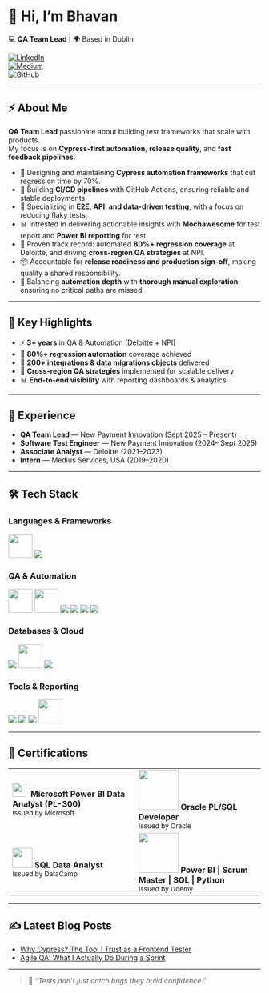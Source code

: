 # 👋 Hi, I’m Bhavan  

💻 **QA Team Lead** | 🌍 Based in Dublin  
 
[![LinkedIn](https://img.shields.io/badge/LinkedIn-0077B5?style=for-the-badge&logo=linkedin&logoColor=white)](https://www.linkedin.com/in/bhavanandhanlr)  
[![Medium](https://img.shields.io/badge/Medium-12100E?style=for-the-badge&logo=medium&logoColor=white)](https://medium.com/@bhavan0507)  
[![GitHub](https://img.shields.io/badge/GitHub-100000?style=for-the-badge&logo=github&logoColor=white)](https://github.com/BhavanandhanLR)  

---

## ⚡ About Me  

**QA Team Lead** passionate about building test frameworks that scale with products.  
My focus is on **Cypress-first automation**, **release quality**, and **fast feedback pipelines**.  

- 🚀 Designing and maintaining **Cypress automation frameworks** that cut regression time by 70%.  
- 🔗 Building **CI/CD pipelines** with GitHub Actions, ensuring reliable and stable deployments.  
- 🧪 Specializing in **E2E, API, and data-driven testing**, with a focus on reducing flaky tests.  
- 📊 Intrested in delivering actionable insights with **Mochawesome** for test report and **Power BI reporting** for rest.  
- 🎯 Proven track record: automated **80%+ regression coverage** at Deloitte, and driving **cross-region QA strategies** at NPI.  
- 📦 Accountable for **release readiness and production sign-off**, making quality a shared responsibility.  
- 📝 Balancing **automation depth** with **thorough manual exploration**, ensuring no critical paths are missed.  

---

## 🌟 Key Highlights  

- ⚡ **3+ years** in QA & Automation (Deloitte + NPI)  
- 🧪 **80%+ regression automation** coverage achieved  
- 🔗 **200+ integrations & data migrations objects** delivered  
- 🚀 **Cross-region QA strategies** implemented for scalable delivery  
- 📊 **End-to-end visibility** with reporting dashboards & analytics
- ---

## 💼 Experience  

- **QA Team Lead** — New Payment Innovation (Sept 2025 – Present)
- **Software Test Engineer** — New Payment Innovation (2024– Sept 2025)
- **Associate Analyst** — Deloitte (2021–2023)  
- **Intern** — Medius Services, USA (2019–2020)  

---

## 🛠️ Tech Stack

### **Languages & Frameworks**
<p>
  <img src="https://skillicons.dev/icons?i=js,python,cs,html,css,bootstrap&ts=1" height="48" />
  <img src="https://img.shields.io/badge/SQL-336791?style=for-the-badge&logo=postgresql&logoColor=white" />
</p>

### **QA & Automation**
<p>
  <!-- keep Cypress separate for reliability -->
  <img src="https://skillicons.dev/icons?i=cypress&theme=light&perline=1&ts=1" height="48" />
  <img src="https://skillicons.dev/icons?i=postman,git,githubactions,graphql&ts=1" height="48" />
  <img src="https://img.shields.io/badge/Bugsnag-4949E4?style=for-the-badge&logo=bugsnag&logoColor=white" />
  <img src="https://img.shields.io/badge/Micro%20Focus%20UFT-0A0A0A?style=for-the-badge&logo=testinglibrary&logoColor=white" />
  <img src="https://img.shields.io/badge/ALM%20Octane-FF6A00?style=for-the-badge&logo=jira&logoColor=white" />
  <img src="https://img.shields.io/badge/Jira-0052CC?style=for-the-badge&logo=jira&logoColor=white" />
</p>

### **Databases & Cloud**
<p>
  <img src="https://img.shields.io/badge/Oracle-F80000?style=for-the-badge&logo=oracle&logoColor=white" />
  <img src="https://skillicons.dev/icons?i=mysql,aws&ts=1" height="48" />
  <img src="https://img.shields.io/badge/Infor%20ION-00457C?style=for-the-badge&logo=databricks&logoColor=white" />
</p>

### **Tools & Reporting**
<p>
  <img src="https://img.shields.io/badge/Power%20BI-F2C811?style=for-the-badge&logo=powerbi&logoColor=black" />
  <img src="https://img.shields.io/badge/Mochawesome-0A0A0A?style=for-the-badge&logo=mocha&logoColor=white" />
  <img src="https://img.shields.io/badge/Excel-217346?style=for-the-badge&logo=microsoft-excel&logoColor=white" />
  <img src="https://skillicons.dev/icons?i=vscode,visualstudio,powershell&ts=1" height="48" />
</p>

---

## 📜 Certifications

<table>
  <tr>
     <td width="50%">
      <!-- Power BI (official glyph) tends to render reliably on GitHub -->
      <img src="https://upload.wikimedia.org/wikipedia/commons/c/cf/New_Power_BI_Logo.svg" height="28" />
      <b>&nbsp;Microsoft Power BI Data Analyst (PL-300)</b><br/>
      <sub>Issued by Microsoft</sub>
    </td>
    <td width="50%">
      <img src="https://upload.wikimedia.org/wikipedia/commons/5/50/Oracle_logo.svg" width="80"/>  
      <b>Oracle PL/SQL Developer</b>  
      <br><sub>Issued by Oracle</sub>
    </td>
  </tr>
  <tr>
    <td width="50%">
      <img src="https://raw.githubusercontent.com/simple-icons/simple-icons/develop/icons/datacamp.svg" width="40"/>  
      <b>SQL Data Analyst</b>  
      <br><sub>Issued by DataCamp</sub>
    </td>
    <td width="50%">
      <img src="https://upload.wikimedia.org/wikipedia/commons/e/e3/Udemy_logo.svg" width="80"/>  
      <b>Power BI | Scrum Master | SQL | Python</b>  
      <br><sub>Issued by Udemy</sub>
    </td>
  </tr>
</table>



---
## ✍️ Latest Blog Posts  
- [Why Cypress? The Tool I Trust as a Frontend Tester](https://medium.com/@bhavan0507/why-cypress-the-tool-i-trust-as-a-frontend-tester-12345)  
- [Agile QA: What I Actually Do During a Sprint](https://medium.com/@bhavan0507/agile-qa-what-i-actually-do-during-a-sprint-67890)  

---

> 📝 *“Tests don’t just catch bugs they build confidence.”*  
